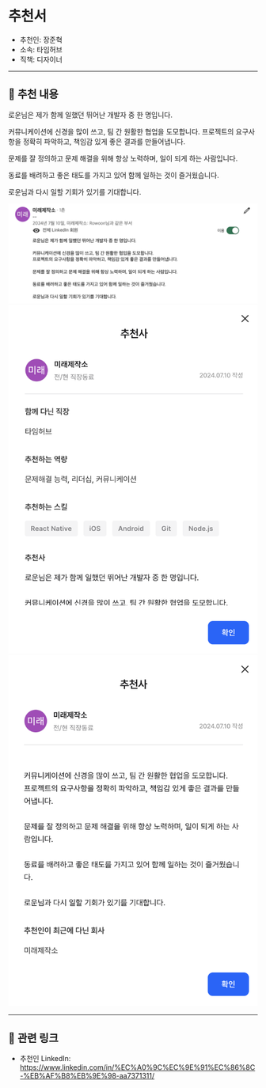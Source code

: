 # 추천서

- 추천인: 장준혁
- 소속: 타임허브
- 직책: 디자이너

---

## 💬 추천 내용

로운님은 제가 함께 일했던 뛰어난 개발자 중 한 명입니다.

커뮤니케이션에 신경을 많이 쓰고, 팀 간 원활한 협업을 도모합니다.
프로젝트의 요구사항을 정확히 파악하고, 책임감 있게 좋은 결과를 만들어냅니다.

문제를 잘 정의하고 문제 해결을 위해 항상 노력하며, 일이 되게 하는 사람입니다.

동료를 배려하고 좋은 태도를 가지고 있어 함께 일하는 것이 즐거웠습니다.

로운님과 다시 일할 기회가 있기를 기대합니다.

![](/assets/linkedin/linkedin-timehub-junhyuk-designer.png)
![](/assets/wanted/wanted-timehub-junhyuk-designer-01.png)
![](/assets/wanted/wanted-timehub-junhyuk-designer-02.png)

---

## 🔗 관련 링크

- 추천인 LinkedIn: https://www.linkedin.com/in/%EC%A0%9C%EC%9E%91%EC%86%8C-%EB%AF%B8%EB%9E%98-aa7371311/
